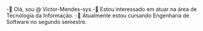 -👋 Olá, sou @ Victor-Mendes-sys
-👀 Estou interessado em atuar na área de Tecnologia  da Informação.
-🌱 Atualmente estou cursando Engenharia de Software  no segundo semestre.

<!---
Victor-Mendes-sys/Victor-Mendes-sys is a ✨ special ✨ repository because its `README.md` (this file) appears on your GitHub profile.
You can click the Preview link to take a look at your changes.
--->
